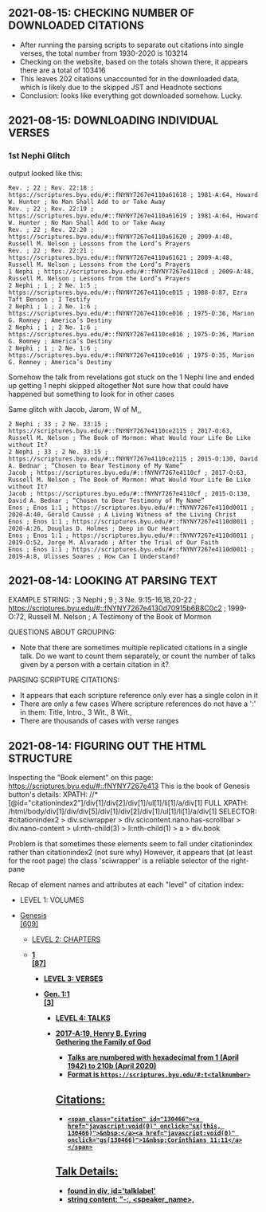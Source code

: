 ## 2021-08-15: CHECKING NUMBER OF DOWNLOADED CITATIONS

- After running the parsing scripts to separate out citations into single verses, the total number from 1930-2020 is 103214
- Checking on the website, based on the totals shown there, it appears there are a total of 103416
- This leaves 202 citations unaccounted for in the downloaded data, which is likely due to the skipped JST and Headnote sections
- Conclusion: looks like everything got downloaded somehow. Lucky.


## 2021-08-15: DOWNLOADING INDIVIDUAL VERSES

### 1st Nephi Glitch

output looked like this:

```
Rev. ; 22 ; Rev. 22:18 ; https://scriptures.byu.edu/#::fNYNY7267e4110a61618 ; 1981-A:64, Howard W. Hunter ; No Man Shall Add to or Take Away
Rev. ; 22 ; Rev. 22:19 ; https://scriptures.byu.edu/#::fNYNY7267e4110a61619 ; 1981-A:64, Howard W. Hunter ; No Man Shall Add to or Take Away
Rev. ; 22 ; Rev. 22:20 ; https://scriptures.byu.edu/#::fNYNY7267e4110a61620 ; 2009-A:48, Russell M. Nelson ; Lessons from the Lord’s Prayers
Rev. ; 22 ; Rev. 22:21 ; https://scriptures.byu.edu/#::fNYNY7267e4110a61621 ; 2009-A:48, Russell M. Nelson ; Lessons from the Lord’s Prayers
1 Nephi ; https://scriptures.byu.edu/#::fNYNY7267e4110cd ; 2009-A:48, Russell M. Nelson ; Lessons from the Lord’s Prayers
2 Nephi ; 1 ; 2 Ne. 1:5 ; https://scriptures.byu.edu/#::fNYNY7267e4110ce015 ; 1988-O:87, Ezra Taft Benson ; I Testify
2 Nephi ; 1 ; 2 Ne. 1:6 ; https://scriptures.byu.edu/#::fNYNY7267e4110ce016 ; 1975-O:36, Marion G. Romney ; America’s Destiny
2 Nephi ; 1 ; 2 Ne. 1:6 ; https://scriptures.byu.edu/#::fNYNY7267e4110ce016 ; 1975-O:36, Marion G. Romney ; America’s Destiny
2 Nephi ; 1 ; 2 Ne. 1:6 ; https://scriptures.byu.edu/#::fNYNY7267e4110ce016 ; 1975-O:35, Marion G. Romney ; America’s Destiny
```

Somehow the talk from revelations got stuck on the 1 Nephi line and ended up getting 1 nephi skipped altogether
Not sure how that could have happened but something to look for in other cases

Same glitch with Jacob, Jarom, W of M,, 

```
2 Nephi ; 33 ; 2 Ne. 33:15 ; https://scriptures.byu.edu/#::fNYNY7267e4110ce2115 ; 2017-O:63, Russell M. Nelson ; The Book of Mormon: What Would Your Life Be Like without It?
2 Nephi ; 33 ; 2 Ne. 33:15 ; https://scriptures.byu.edu/#::fNYNY7267e4110ce2115 ; 2015-O:130, David A. Bednar ; “Chosen to Bear Testimony of My Name”
Jacob ; https://scriptures.byu.edu/#::fNYNY7267e4110cf ; 2017-O:63, Russell M. Nelson ; The Book of Mormon: What Would Your Life Be Like without It?
Jacob ; https://scriptures.byu.edu/#::fNYNY7267e4110cf ; 2015-O:130, David A. Bednar ; “Chosen to Bear Testimony of My Name”
Enos ; Enos 1:1 ; https://scriptures.byu.edu/#::fNYNY7267e4110d0011 ; 2020-A:40, Gérald Caussé ; A Living Witness of the Living Christ
Enos ; Enos 1:1 ; https://scriptures.byu.edu/#::fNYNY7267e4110d0011 ; 2020-A:26, Douglas D. Holmes ; Deep in Our Heart
Enos ; Enos 1:1 ; https://scriptures.byu.edu/#::fNYNY7267e4110d0011 ; 2019-O:52, Jorge M. Alvarado ; After the Trial of Our Faith
Enos ; Enos 1:1 ; https://scriptures.byu.edu/#::fNYNY7267e4110d0011 ; 2019-A:8, Ulisses Soares ; How Can I Understand?
```

## 2021-08-14: LOOKING AT PARSING TEXT

EXAMPLE STRING:
; 3 Nephi ; 9 ; 3 Ne. 9:15-16,18,20-22 ; https://scriptures.byu.edu/#::fNYNY7267e4130d70915b6B8C0c2 ; 1999-O:72, Russell M. Nelson ; A Testimony of the Book of Mormon





QUESTIONS ABOUT GROUPING:
- Note that there are sometimes multiple replicated citations in a single talk. Do we want to count them separately,
or count the number of talks given by a person with a certain citation in it?

PARSING SCRIPTURE CITATIONS:
- It appears that each scripture reference only ever has a single colon in it
- There are only a few cases Where scripture references do not have a ':' in them:  Title, Intro., 3 Wit., 8 Wit.,
- There are thousands of cases with verse ranges

## 2021-08-14: FIGURING OUT THE HTML STRUCTURE

Inspecting the "Book element" on this page: https://scriptures.byu.edu/#::fNYNY7267e413
This is the book of Genesis button's details:
XPATH:      //*[@id="citationindex2"]/div[1]/div[2]/div[1]/ul[1]/li[1]/a/div[1]
FULL XPATH: /html/body/div[1]/div/div[5]/div[1]/div[2]/div[1]/ul[1]/li[1]/a/div[1]
SELECTOR:   #citationindex2 > div.sciwrapper > div.scicontent.nano.has-scrollbar > div.nano-content > ul:nth-child(3) > li:nth-child(1) > a > div.book

Problem is that sometimes these elements seem to fall under citationindex rather than citationindex2 (not sure why)
However, it appears that (at least for the root page) the class 'sciwrapper' is a reliable selector of the right-pane

Recap of element names and attributes at each "level" of citation index:

- LEVEL 1: VOLUMES
<div class="sciwrapper">
    <div class="scicontent nano has-scrollbar">
        <div class="nano-content" tabindex="0">
            <div class="volumetitle">
            <ul class="volumecontents">
                <li class="grid">
                    <a href="javascript:void(0);" onclick="getFilter('101')">
                        <div class="book">Genesis</div>
                        <div class="citationcount">[609]</div>
                        
- LEVEL 2: CHAPTERS
<div class="sciwrapper">
    <div class="scicontent nano has-scrollbar">
        <div class="nano-content" tabindex="0">
            <b class="chaptertitle">
            <ul class="chaptersblock">
                <li>
                    <a href="javascript:void(0);" onclick="getFilter('101', '1')">
                        <div class="chap">1</div>
                        <div class="citationcount">[87]</div>

- LEVEL 3: VERSES
<div class="sciwrapper">
    <div class="scicontent nano has-scrollbar">
        <div class="nano-content" tabindex="0">
            <ul class="referencesblock">
                <li>
                    <a href="javascript:void(0);" onclick="getFilter('101', '1', '1', '')">
                        <div class="reference">Gen. 1:1</div>
                        <div class="citationcount">[3]</div>
                        
- LEVEL 4: TALKS
<div class="sciwrapper">
    <div class="scicontent nano has-scrollbar">
        <div class="nano-content" tabindex="0">
            <div class="volumetitle">
            <ul class="referencesblock">
                <li>
                    <a href="javascript:void(0);" class="refcounter" onclick="getTalk('8226', '132593');">
                        <div class="reference referencewatch referencelisten">2017-A:19, Henry B. Eyring</div>
                        <div class="talktitle talktitlewatch talktitlelisten">Gethering the Family of God</div>







- Talks are numbered with hexadecimal from 1 (April 1942) to 210b (April 2020)
- Format is `https://scriptures.byu.edu/#:t<talknumber>`

## Citations:
- `<span class="citation" id="130466"><a href="javascript:void(0)" onclick="sx(this, 130466)">&nbsp;</a><a href="javascript:void(0)" onclick="gs(130466)">1&nbsp;Corinthians 11:11</a></span>`


## Talk Details:
- found in div, id='talklabel'
- string content: "<year>-<month-initial>:<talknumber>, <speaker_name>, <title>"
`<div id="talklabel" class="visiblelabel"><a href="javascript:void(0);" onclick="getConf('2015', 'A');">2015–A</a>:14, Bonnie L. Oscarson, Defenders of the Family Proclamation</div>`


```
import requests
r = requests.get(url)
with open('text.txt', 'w', encoding='utf-8') as f:
    f.write(r.text)
```

d2e664b: having issues after 0x720 because 0x721 doesn't exist.
- Weirdly, the talk 0x720 is in between 0x631 and 0x632 (1967 October)

https://scriptures.byu.edu/#:t630:g889
https://scriptures.byu.edu/#:t631:g889
https://scriptures.byu.edu/#:t720:g889 (??????)
https://scriptures.byu.edu/#:t632:g889
https://scriptures.byu.edu/#:t633:g889
etc...


- 0x719: https://scriptures.byu.edu/#:t719 is (1970 October)


OCT 1970: 6f7-71f (i.e 1783-1823)
APR 1971: 7d0-7fb (i.e. 2000-2043)

Also, 0x721 



8361 is the last talk that has a id='primary' marker for the main body
(i.e. things are different starting in 2019-A)


## Footnotes
- First instance: talk 3672


## By Scripture:
citation index: https://scriptures.byu.edu/#::fNYNY7267e401 (1919411201)


## By Scripture (full citation):
- citation index: https://scriptures.byu.edu/#::c
- Genesis:        https://scriptures.byu.edu/#::c065
- Genesis 1:      https://scriptures.byu.edu/#::c06501
- Genesis 1:1:    https://scriptures.byu.edu/#::c065011
- Genesis 1:1-2:  https://scriptures.byu.edu/#::c065011c
- Genesis 1:1-3:  https://scriptures.byu.edu/#::c065011d
- Genesis 2:      https://scriptures.byu.edu/#::c06502
- Genesis 2:1 JST https://scriptures.byu.edu/#::c465021
- Genesis 3:1     https://scriptures.byu.edu/#::c065031

OT:
Genesis 065 (101)
Exodus  066 (102)
...
Malachi 08b (139)

NT:
Matthew 08c (140)
...
Revelation 0a6 (166)

BOM
...

AofF: 196 (406)



pattern: "https://scriptures.byu.edu/#::c bbb cc"
listed individually: "https://scriptures.byu.edu/#::fNYNY7267e401 bbb cc "


## Plan for new approach:
- Start: 'https://scriptures.byu.edu/#::fNYNY7267e401'


## Good Refs
- https://scripturetools.net/statistics
